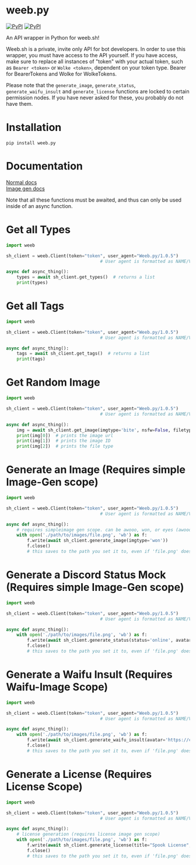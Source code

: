 # weeb.py

[![PyPI](https://img.shields.io/pypi/v/weeb.py.svg)](https://pypi.org/project/weeb.py/)
[![PyPI](https://img.shields.io/pypi/pyversions/weeb.py.svg)](https://pypi.org/project/weeb.py/)

An API wrapper in Python for weeb.sh!

Weeb.sh is a private, invite only API for bot developers. In order to use this wrapper, you must have access to the API yourself. If you have access, make sure to replace all instances of "token" with your actual token, such as `Bearer <token>` or `Wolke <token>`, dependent on your token type. Bearer for BearerTokens and Wolke for WolkeTokens.

Please note that the `generate_image`, `generate_status`, `generate_waifu_insult` and `generate_license` functions are locked to certain permission nodes. If you have never asked for these, you probably do not have them.

# Installation
```
pip install weeb.py
```
# Documentation
[Normal docs](https://gist.github.com/DasWolke/f9f8eb7bb9c4faeb10d33ab5bcc95898)\
[Image gen docs](https://gist.github.com/DasWolke/3b1f884ac7779faab7e1026feed78b6c)

Note that all these functions must be awaited, and thus can only be used inside of an async function.


# Get all Types

```python
import weeb

sh_client = weeb.Client(token="token", user_agent="Weeb.py/1.0.5")
                                    # User agent is formatted as NAME/VERSION

async def async_thing():
    types = await sh_client.get_types()  # returns a list
    print(types)
```

# Get all Tags

```python
import weeb

sh_client = weeb.Client(token="token", user_agent="Weeb.py/1.0.5")
                                    # User agent is formatted as NAME/VERSION

async def async_thing():
    tags = await sh_client.get_tags()  # returns a list
    print(tags)
```

# Get Random Image

```python
import weeb

sh_client = weeb.Client(token="token", user_agent="Weeb.py/1.0.5")
                                    # User agent is formatted as NAME/VERSION

async def async_thing():
    img = await sh_client.get_image(imgtype='bite', nsfw=False, filetype="gif")
    print(img[0])  # prints the image url
    print(img[1])  # prints the image ID
    print(img[2])  # prints the file type
```

# Generate an Image (Requires simple Image-Gen scope)

```python
import weeb

sh_client = weeb.Client(token="token", user_agent="Weeb.py/1.0.5")
                                    # User agent is formatted as NAME/VERSION

async def async_thing():
    # requires simpleimage gen scope. can be awooo, won, or eyes (awooo allows for hair and face as parameters to colour them)
    with open('./path/to/images/file.png', 'wb') as f:
        f.write(await sh_client.generate_image(imgtype='won'))
        f.close()
        # this saves to the path you set it to, even if 'file.png' doesn't exist
```

# Generate a Discord Status Mock (Requires simple Image-Gen scope)

```python
import weeb

sh_client = weeb.Client(token="token", user_agent="Weeb.py/1.0.5")
                                    # User agent is formatted as NAME/VERSIONN

async def async_thing():
    with open('./path/to/images/file.png', 'wb') as f:
        f.write(await sh_client.generate_status(status='online', avatar='https://cdn.discordapp.com/avatars/267207628965281792/f2f0b2f75710e334095132f33e15bce0.png'))
        f.close()
        # this saves to the path you set it to, even if 'file.png' doesn't exist
```

# Generate a Waifu Insult (Requires Waifu-Image Scope)

```python
import weeb

sh_client = weeb.Client(token="token", user_agent="Weeb.py/1.0.5")
                                    # User agent is formatted as NAME/VERSIONN

async def async_thing():
    with open('./path/to/images/file.png', 'wb') as f:
        f.write(await sh_client.generate_waifu_insult(avatar='https://cdn.discordapp.com/avatars/267207628965281792/f2f0b2f75710e334095132f33e15bce0.png'))
        f.close()
        # this saves to the path you set it to, even if 'file.png' doesn't exist
```

# Generate a License (Requires License Scope)

```python
import weeb

sh_client = weeb.Client(token="token", user_agent="Weeb.py/1.0.5")
                                    # User agent is formatted as NAME/VERSIONN

async def async_thing():
    # license generation (requires license image gen scope)
    with open('./path/to/images/file.png', 'wb') as f:
        f.write(await sh_client.generate_license(title="Spook License", avatar="https://imgur.com/zPn0DYT.png", badges=["https://imgur.com/zPn0DYT.png", "https://imgur.com/zPn0DYT.png", "https://imgur.com/zPn0DYT.png"], widgets=["1", "2", "3"]))
        f.close()
        # this saves to the path you set it to, even if 'file.png' doesn't exist
```